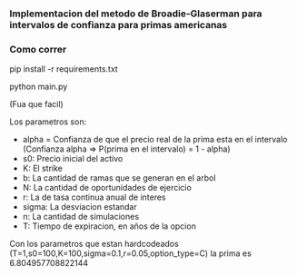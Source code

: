 ### Implementacion del metodo de Broadie-Glaserman para intervalos de confianza para primas americanas

### Como correr

pip install -r requirements.txt

python main.py

(Fua que facil)

Los parametros son:

- alpha = Confianza de que el precio real de la prima esta en el intervalo
(Confianza alpha => P(prima en el intervalo) = 1 - alpha)
- s0: Precio inicial del activo
- K: El strike
- b: La cantidad de ramas que se generan en el arbol
- N: La cantidad de oportunidades de ejercicio
- r: La de tasa continua anual de interes
- sigma: La desviacion estandar
- n: La cantidad de simulaciones
- T: Tiempo de expiracion, en años de la opcion

Con los parametros que estan hardcodeados (T=1,s0=100,K=100,sigma=0.1,r=0.05,option_type=C) la prima es 6.804957708822144
